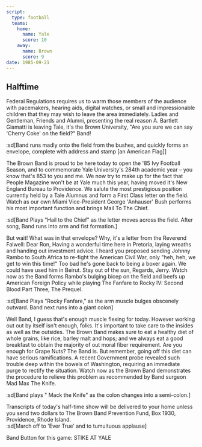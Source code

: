 ```yaml
---
script:
  type: football
  teams:
    home:
      name: Yale
      score: 10
    away:
      name: Brown
      score: 9
date: 1985-09-21
---
```


## Halftime

Federal Regulations requires us to warm those members of the audience with pacemakers, hearing aids, digital watches, or small and impressionable children that they may wish to leave the area immediately. Ladies and Gentleman, Friends and Alumni, presenting the real reason A. Bartlett Giamatti is leaving Tale, it's the Brown University, "Are you sure we can say 'Cherry Coke' on the field?" Band!

:sd[Band runs madly onto the field from the bushes, and quickly forms an envelope, complete with address and stamp \[an American Flag\]]

The Brown Band is proud to be here today to open the '85 Ivy Football Season, and to commemorate Yale University's 284th academic year – you know that's 853 to you and me. We now try to make up for the fact that People Magazine won't be at Yale much this year, having moved it's New England Bureau to Providence. We salute the most prestigious position currently held by a Tale Alumnus and form a First Class letter on the field. Watch as our own Miami Vice-President George 'Anhauser' Bush performs his most important function and brings Mail To The Chief.

:sd[Band Plays "Hail to the Chief" as the letter moves across the field. After song, Band runs into arm and fist formation.]

But wait! What was in that envelope? Why, it's a letter from the Reverend Falwell: Dear Ron, Having a wonderful time here in Pretoria, laying wreaths and handing out investment advice. I heard you proposed sending Johnny Rambo to South Africa to re-fight the American Civil War, only "heh, heh, we get to win this time!" Too bad he's gone back to being a boxer again. We could have used him in Beirut. Stay out of the sun, Regards, Jerry. Watch now as the Band forms Rambo's bulging bicep on the field and beefs up American Foreign Policy while playing The Fanfare to Rocky IV: Second Blood Part Three, The Prequel.

:sd[Band Plays "Rocky Fanfare," as the arm muscle bulges obscenely outward. Band next runs into a giant colon]

Well Band, I guess that's enough muscle flexing for today. However working out out by itself isn't enough, folks. It's important to take care to the insides as well as the outsides. The Brown Band makes sure to eat a healthy diet of whole grains, like rice, barley malt and hops; and we always eat a good breakfast to obtain the majority of out moral fiber requirement. Are you enough for Grape Nuts? The Band is. But remember, going off this diet can have serious ramifications. A recent Government probe revealed such trouble deep within the bowels of Washington, requiring an immediate purge to rectify the situation. Watch now as the Brown Band demonstrates the procedure to relieve this problem as recommended by Band surgeon Mad Max The Knife.

:sd[Band plays " Mack the Knife" as the colon changes into a semi-colon.]

Transcripts of today's half-time show will be delivered to your home unless you send two dollars to The Brown Band Prevention Fund, Box 1930, Providence, Rhode Island.\
:sd[March off to 'Ever True' and to tumultuous applause]

Band Button for this game: STIKE AT YALE
